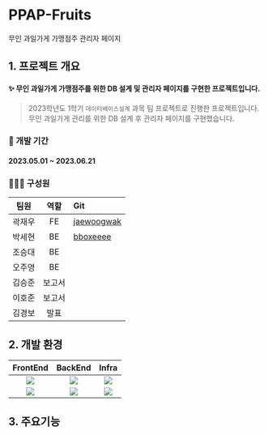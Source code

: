 # PPAP-Fruits
무인 과일가게 가맹점주 관리자 페이지

## 1. 프로젝트 개요
#### ✨ 무인 과일가게 가맹점주를 위한 DB 설계 및 관리자 페이지를 구현한 프로젝트입니다.
> 2023학년도 1학기 `데이터베이스설계` 과목 팀 프로젝트로 진행한 프로젝트입니다. <br>
> 무인 과일가게 관리를 위한 DB 설계 후 관리자 페이지를 구현했습니다.

### 📆 개발 기간
#### 2023.05.01 ~ 2023.06.21

### 🧑🏻‍💻 구성원
|팀원|역할|Git|
|:---:|:---:|:---|
|곽재우|FE|[jaewoogwak](https://github.com/jaewoogwak)|
|박세현|BE|[bboxeeee](https://github.com/BBOXEEEE)|
|조승대|BE|
|오주영|BE|
|김승준|보고서|
|이호준|보고서|
|김경보|발표|

## 2. 개발 환경
|FrontEnd|BackEnd|Infra|
|:---:|:---:|:---:|
|<img src="https://img.shields.io/badge/react-61DAFB?style=for-the-badge&logo=react&logoColor=black">|<img src="https://img.shields.io/badge/mysql-4479A1?style=for-the-badge&logo=mysql&logoColor=white">|<img src="https://img.shields.io/badge/EC2-FF9900?style=for-the-badge&logo=amazonec2&logoColor=white">|
|<img src="https://img.shields.io/badge/js-F7DF1E?style=for-the-badge&logo=javascript&logoColor=black">|<img src="https://img.shields.io/badge/node.js-339933?style=for-the-badge&logo=Node.js&logoColor=white">|<img src="https://img.shields.io/badge/github-181717?style=for-the-badge&logo=github&logoColor=white">|

## 3. 주요기능
